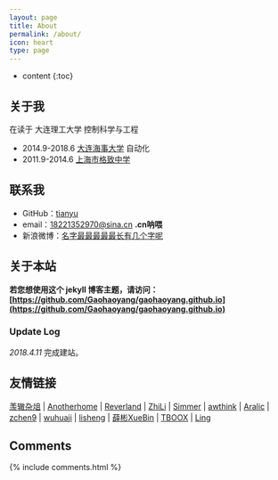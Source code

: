 ```yaml
---
layout: page
title: About
permalink: /about/
icon: heart
type: page
---
```


* content
{:toc}

## 关于我



在读于 大连理工大学 控制科学与工程

* 2014.9-2018.6 [大连海事大学](http://www.dlmu.edu.cn/xxgk/xxjj.htm) 自动化
* 2011.9-2014.6 [上海市格致中学]()

## 联系我

* GitHub：[tianyu](https://github.com/tianyugo)
* email：18221352970@sina.cn **.cn呐喂**
* 新浪微博：[名字最最最最最长有几个字呢](http://weibo.com/1005053273373195)


## 关于本站

**若您想使用这个 jekyll 博客主题，请访问：[https://github.com/Gaohaoyang/gaohaoyang.github.io](https://github.com/Gaohaoyang/gaohaoyang.github.io)**



### Update Log


*2018.4.11* 完成建站。




## 友情链接

[羡辙杂俎](http://zhangwenli.com/blog) \| [Anotherhome](https://www.anotherhome.net) \| [Reverland](http://reverland.org/) \| [ZhiLi](http://lizhipower.github.io/) \| [Simmer](http://simmer-jun.github.io/) \| [awthink](http://awthink.net/) \| [Aralic](http://aralic.github.io/) \| [zchen9](http://www.chen9.info/) \| [wuhuaji](http://wuhuaji.me/) \| [lisheng](http://www.lishengcn.cn/) \| [薛彬XueBin](http://axuebin.com/blog/) \| [TBOOX](http://www.tboox.org/cn/) \|  [Ling](http://linglinyp.com/)

## Comments

{% include comments.html %}
